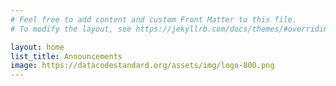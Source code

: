 ```yaml
---
# Feel free to add content and custom Front Matter to this file.
# To modify the layout, see https://jekyllrb.com/docs/themes/#overriding-theme-defaults

layout: home
list_title: Announcements
image: https://datacodestandard.org/assets/img/logo-800.png
---
```


